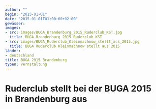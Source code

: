```yaml
---
author: ""
begin: "2015-01-01"
date: "2015-01-01T01:00:00+02:00"
gewässer:
images:
- src: images/BUGA_Brandenburg_2015_Ruderclub_KST.jpg
  title: BUGA Brandenburg 2015 Ruderclub KST
- src: images/BUGA_Ruderclub_Kleinmachnow_stellt_aus_2015.jpg
  title: BUGA Ruderclub Kleinmachnow stellt aus 2015
länder: 
- deutschland
title: BUGA 2015 Brandenburg
typen: vernstaltung
---
```



# Ruderclub stellt bei der BUGA 2015 in Brandenburg aus


